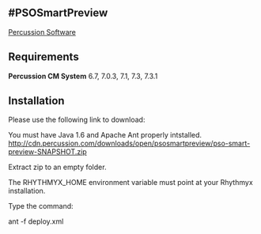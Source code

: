#PSOSmartPreview
---
[Percussion Software](http://www.percussion.com "Percussion Software")

## Requirements
**Percussion CM System** 6.7, 7.0.3, 7.1, 7.3, 7.3.1

## Installation

Please use the following link to download:

You must have Java 1.6 and Apache Ant properly intstalled. 
http://cdn.percussion.com/downloads/open/psosmartpreview/pso-smart-preview-SNAPSHOT.zip

Extract zip to an empty folder.

The RHYTHMYX_HOME environment variable must point at your 
Rhythmyx installation.  

Type the command: 

ant -f deploy.xml 
